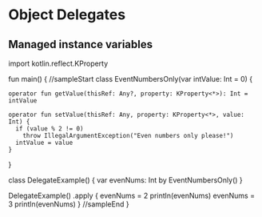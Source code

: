 # Object Delegates

## Managed instance variables

<div class="kotlin-code">
import kotlin.reflect.KProperty

fun main() {
//sampleStart
  class EventNumbersOnly(var intValue: Int = 0) {

    operator fun getValue(thisRef: Any?, property: KProperty<*>): Int = intValue

    operator fun setValue(thisRef: Any, property: KProperty<*>, value: Int) {
      if (value % 2 != 0)
        throw IllegalArgumentException("Even numbers only please!")
      intValue = value
    }
  }

  class DelegateExample() {
    var evenNums: Int by EventNumbersOnly()
  }

  DelegateExample()
    .apply {
      evenNums = 2
      println(evenNums)
      evenNums = 3
      println(evenNums)
    }
//sampleEnd
}
</div>
